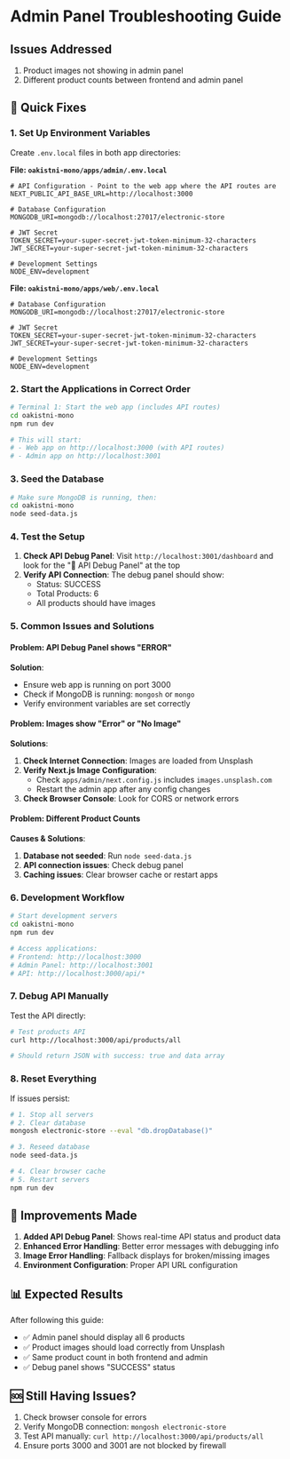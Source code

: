 # Admin Panel Troubleshooting Guide

## Issues Addressed
1. Product images not showing in admin panel
2. Different product counts between frontend and admin panel

## 🔧 Quick Fixes

### 1. Set Up Environment Variables

Create `.env.local` files in both app directories:

**File: `oakistni-mono/apps/admin/.env.local`**
```env
# API Configuration - Point to the web app where the API routes are
NEXT_PUBLIC_API_BASE_URL=http://localhost:3000

# Database Configuration  
MONGODB_URI=mongodb://localhost:27017/electronic-store

# JWT Secret
TOKEN_SECRET=your-super-secret-jwt-token-minimum-32-characters
JWT_SECRET=your-super-secret-jwt-token-minimum-32-characters

# Development Settings
NODE_ENV=development
```

**File: `oakistni-mono/apps/web/.env.local`**
```env
# Database Configuration
MONGODB_URI=mongodb://localhost:27017/electronic-store

# JWT Secret
TOKEN_SECRET=your-super-secret-jwt-token-minimum-32-characters
JWT_SECRET=your-super-secret-jwt-token-minimum-32-characters

# Development Settings
NODE_ENV=development
```

### 2. Start the Applications in Correct Order

```bash
# Terminal 1: Start the web app (includes API routes)
cd oakistni-mono
npm run dev

# This will start:
# - Web app on http://localhost:3000 (with API routes)
# - Admin app on http://localhost:3001
```

### 3. Seed the Database

```bash
# Make sure MongoDB is running, then:
cd oakistni-mono
node seed-data.js
```

### 4. Test the Setup

1. **Check API Debug Panel**: Visit `http://localhost:3001/dashboard` and look for the "🔧 API Debug Panel" at the top
2. **Verify API Connection**: The debug panel should show:
   - Status: SUCCESS
   - Total Products: 6
   - All products should have images

### 5. Common Issues and Solutions

#### Problem: API Debug Panel shows "ERROR"
**Solution**: 
- Ensure web app is running on port 3000
- Check if MongoDB is running: `mongosh` or `mongo`
- Verify environment variables are set correctly

#### Problem: Images show "Error" or "No Image"
**Solutions**:
1. **Check Internet Connection**: Images are loaded from Unsplash
2. **Verify Next.js Image Configuration**: 
   - Check `apps/admin/next.config.js` includes `images.unsplash.com`
   - Restart the admin app after any config changes
3. **Check Browser Console**: Look for CORS or network errors

#### Problem: Different Product Counts
**Causes & Solutions**:
1. **Database not seeded**: Run `node seed-data.js`
2. **API connection issues**: Check debug panel
3. **Caching issues**: Clear browser cache or restart apps

### 6. Development Workflow

```bash
# Start development servers
cd oakistni-mono
npm run dev

# Access applications:
# Frontend: http://localhost:3000
# Admin Panel: http://localhost:3001
# API: http://localhost:3000/api/*
```

### 7. Debug API Manually

Test the API directly:
```bash
# Test products API
curl http://localhost:3000/api/products/all

# Should return JSON with success: true and data array
```

### 8. Reset Everything

If issues persist:
```bash
# 1. Stop all servers
# 2. Clear database
mongosh electronic-store --eval "db.dropDatabase()"

# 3. Reseed database
node seed-data.js

# 4. Clear browser cache
# 5. Restart servers
npm run dev
```

## 🚀 Improvements Made

1. **Added API Debug Panel**: Shows real-time API status and product data
2. **Enhanced Error Handling**: Better error messages with debugging info
3. **Image Error Handling**: Fallback displays for broken/missing images
4. **Environment Configuration**: Proper API URL configuration

## 📊 Expected Results

After following this guide:
- ✅ Admin panel should display all 6 products
- ✅ Product images should load correctly from Unsplash
- ✅ Same product count in both frontend and admin
- ✅ Debug panel shows "SUCCESS" status

## 🆘 Still Having Issues?

1. Check browser console for errors
2. Verify MongoDB connection: `mongosh electronic-store`
3. Test API manually: `curl http://localhost:3000/api/products/all`
4. Ensure ports 3000 and 3001 are not blocked by firewall 